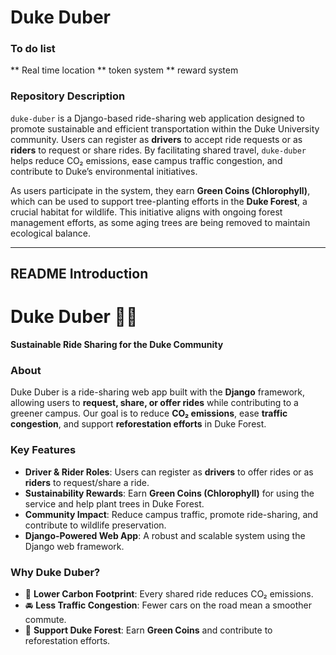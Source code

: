 # Duke Duber

### To do list
** Real time location
** token system
** reward system

### **Repository Description**  
`duke-duber` is a Django-based ride-sharing web application designed to promote sustainable and efficient transportation within the Duke University community. Users can register as **drivers** to accept ride requests or as **riders** to request or share rides. By facilitating shared travel, `duke-duber` helps reduce CO₂ emissions, ease campus traffic congestion, and contribute to Duke’s environmental initiatives.  

As users participate in the system, they earn **Green Coins (Chlorophyll)**, which can be used to support tree-planting efforts in the **Duke Forest**, a crucial habitat for wildlife. This initiative aligns with ongoing forest management efforts, as some aging trees are being removed to maintain ecological balance.

---

## **README Introduction**  

# Duke Duber 🌿🚗  
**Sustainable Ride Sharing for the Duke Community**  

### **About**  
Duke Duber is a ride-sharing web app built with the **Django** framework, allowing users to **request, share, or offer rides** while contributing to a greener campus. Our goal is to reduce **CO₂ emissions**, ease **traffic congestion**, and support **reforestation efforts** in Duke Forest.  

### **Key Features**  
- **Driver & Rider Roles**: Users can register as **drivers** to offer rides or as **riders** to request/share a ride.  
- **Sustainability Rewards**: Earn **Green Coins (Chlorophyll)** for using the service and help plant trees in Duke Forest.  
- **Community Impact**: Reduce campus traffic, promote ride-sharing, and contribute to wildlife preservation.  
- **Django-Powered Web App**: A robust and scalable system using the Django web framework.  

### **Why Duke Duber?**  
- 🌱 **Lower Carbon Footprint**: Every shared ride reduces CO₂ emissions.  
- 🚘 **Less Traffic Congestion**: Fewer cars on the road mean a smoother commute.  
- 🌳 **Support Duke Forest**: Earn **Green Coins** and contribute to reforestation efforts.  

